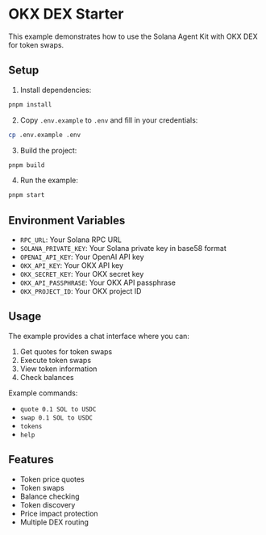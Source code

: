 # OKX DEX Starter

This example demonstrates how to use the Solana Agent Kit with OKX DEX for token swaps.

## Setup

1. Install dependencies:
```bash
pnpm install
```

2. Copy `.env.example` to `.env` and fill in your credentials:
```bash
cp .env.example .env
```

3. Build the project:
```bash
pnpm build
```

4. Run the example:
```bash
pnpm start
```

## Environment Variables

- `RPC_URL`: Your Solana RPC URL
- `SOLANA_PRIVATE_KEY`: Your Solana private key in base58 format
- `OPENAI_API_KEY`: Your OpenAI API key
- `OKX_API_KEY`: Your OKX API key
- `OKX_SECRET_KEY`: Your OKX secret key
- `OKX_API_PASSPHRASE`: Your OKX API passphrase
- `OKX_PROJECT_ID`: Your OKX project ID

## Usage

The example provides a chat interface where you can:

1. Get quotes for token swaps
2. Execute token swaps
3. View token information
4. Check balances

Example commands:
- `quote 0.1 SOL to USDC`
- `swap 0.1 SOL to USDC`
- `tokens`
- `help`

## Features

- Token price quotes
- Token swaps
- Balance checking
- Token discovery
- Price impact protection
- Multiple DEX routing 